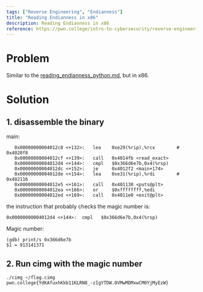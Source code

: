 ```yaml
---
tags: ["Reverse Engineering", "Endianness"]
title: "Reading Endianness in x86"
description: Reading Endianness in x86
reference: https://pwn.college/intro-to-cybersecurity/reverse-engineering/
---
```


# Problem

Similar to the [reading_endianness_python.md](reading_endianness_python.md), but in x86.

# Solution

## 1. disassemble the binary

main:

```
   0x00000000004012c8 <+132>:	lea    0xe29(%rip),%rcx        # 0x4020f8
   0x00000000004012cf <+139>:	call   0x4014fb <read_exact>
   0x00000000004012d4 <+144>:	cmpl   $0x366d6e7b,0x4(%rsp)
   0x00000000004012dc <+152>:	je     0x4012f2 <main+174>
   0x00000000004012de <+154>:	lea    0xe31(%rip),%rdi        # 0x402116
   0x00000000004012e5 <+161>:	call   0x401130 <puts@plt>
   0x00000000004012ea <+166>:	or     $0xffffffff,%edi
   0x00000000004012ed <+169>:	call   0x4011e0 <exit@plt>
```

the instruction that probably checks the magic number is:

```
0x00000000004012d4 <+144>:	cmpl   $0x366d6e7b,0x4(%rsp)
```

Magic number:

```
(gdb) print/s 0x366d6e7b
$1 = 913141371
```

## 2. Run cimg with the magic number

```
./cimg ~/flag.cimg 
pwn.college{YdKAfuxhKkb11KLRN8_-zIgYTDW.0VMwMDMxwCM0YjMyEzW}
```
